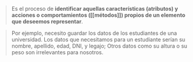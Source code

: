 >Es el proceso de **identificar aquellas características (atributos) y acciones o comportamientos ([[métodos]]) propios de un elemento que deseemos representar**.

>Por ejemplo, necesito guardar los datos de los estudiantes de una universidad. Los datos que necesitamos para un estudiante serían su nombre, apellido, edad, DNI, y legajo; Otros datos como su altura o su peso son irrelevantes para nosotros.